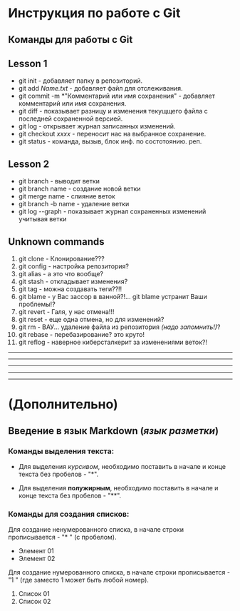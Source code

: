 # Инструкция по работе с Git



## Команды для работы с Git

## Lesson 1

* git init - добавляет папку в репозиторий. 
* git add *Name.txt* - добавляет файл для отслеживания.
* git commit -m *"Комментарий или имя сохранения" - добавляет комментарий или имя сохранения.
* git diff - показывает разницу и изменения текущщего файла с последней сохраненной версией.
* git log - открывает журнал записанных изменений.
* git checkout *xxxx* - переносит нас на выбранное сохранение.
* git status - команда, вызыв, блок инф. по состотоянию. реп.


## Lesson 2
* git branch - выводит ветки
* git branch name - создание новой ветки
* git merge name - слияние веток
* git branch -b name - удаление ветки
* git log --graph - показывает журнал сохраненных изменений учитывая ветки


## Unknown commands
1. git clone - Клонирование???
2. git config - настройка репозитория?
3. git alias - а это что вообще?
4. git stash - откладывает изменения?
5. git tag - можна создавать теги??!!
6. git blame - у Вас зассор в ванной?!... git blame устранит Ваши проблемы!?
7. git revert - Галя, у нас отмена!!!
8. git reset - еще одна отмена, но для изменений?
9. git rm - ВАУ... удаление файла из репозитория *(надо запомнить!)*?
10. git rebase - перебазирование? это круто!
11. git reflog - наверное киберсталкерит за изменениями веток?!


---
---
---
---
---


# (Дополнительно)
## Введение в язык Markdown (*язык разметки*)
### Команды выделения текста:

* Для выделения *курсивом*, необходимо поставить в начале и конце текста без пробелов - "*".

* Для выделения **полужирным**, необходимо поставить в начале и конце текста без пробелов - "**".

### Команды для создания списков:

Для создание ненумерованного списка, в начале строки прописывается - "* " (с пробелом). 
* Элемент 01
* Элемент 02

Для создание нумерованного списка, в начале строки прописывается - "1 " (где заместо 1 может быть любой номер). 

1. Список 01
2. Список 02



